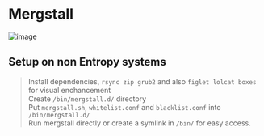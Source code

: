 # Mergstall
![image](https://github.com/user-attachments/assets/7c6c92e8-c795-4b03-8501-da502dcb19c5)

## Setup on non Entropy systems
> Install dependencies, `rsync zip grub2` and also `figlet lolcat boxes` for visual enchancement \
> Create `/bin/mergstall.d/` directory \
> Put `mergstall.sh`, `whitelist.conf` and `blacklist.conf` into `/bin/mergstall.d/` \
> Run mergstall directly or create a symlink in `/bin/` for easy access.

